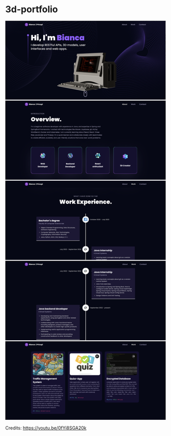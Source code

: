 # 3d-portfolio

![](hello.png) <br />
![](about.png) <br />
![](experienceFirst.png) <br />
![](experienceSecond.png) <br />
![](projects.png) <br />


Credits: https://youtu.be/0fYi8SGA20k
